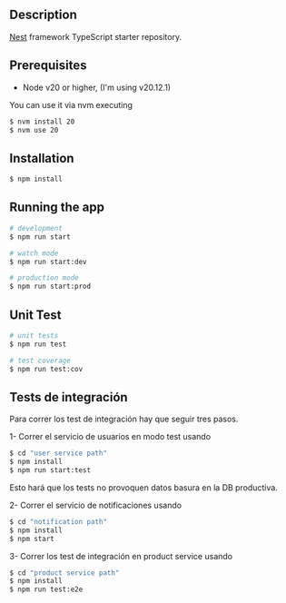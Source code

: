 ## Description

[Nest](https://github.com/nestjs/nest) framework TypeScript starter repository.

## Prerequisites

- Node v20 or higher, (I'm using  v20.12.1)

You can use it via nvm executing

```bash
$ nvm install 20
$ nvm use 20
```


## Installation

```bash
$ npm install
```

## Running the app

```bash
# development
$ npm run start

# watch mode
$ npm run start:dev

# production mode
$ npm run start:prod
```

## Unit Test

```bash
# unit tests
$ npm run test

# test coverage
$ npm run test:cov
```

## Tests de integración
Para correr los test de integración hay que seguir tres pasos.

1- Correr el servicio de usuarios en modo test usando
```bash
$ cd "user service path"
$ npm install
$ npm run start:test
```

Esto hará que los tests no provoquen datos basura en la DB productiva.

2- Correr el servicio de notificaciones usando
```bash
$ cd "notification path"
$ npm install
$ npm start
```

3- Correr los test de integración en product service usando
```bash
$ cd "product service path"
$ npm install
$ npm run test:e2e
```
